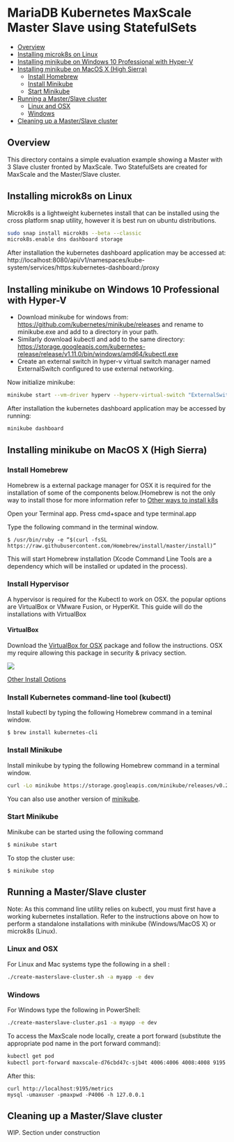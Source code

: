 # MariaDB Kubernetes MaxScale Master Slave using StatefulSets
<!-- @import "[TOC]" {cmd="toc" depthFrom=2 depthTo=6 orderedList=false} -->

<!-- code_chunk_output -->

* [Overview](#overview)
* [Installing microk8s on Linux](#installing-microk8s-on-linux)
* [Installing minikube on Windows 10 Professional with Hyper-V](#installing-minikube-on-windows-10-professional-with-hyper-v)
* [Installing minikube on MacOS X (High Sierra)](#installing-minikube-on-macos-x-high-sierra)
	* [Install Homebrew](#install-homebrew)
	* [Install Minikube](#install-minikube)
	* [Start Minikube](#start-minikube)
* [Running a Master/Slave cluster](#running-a-masterslave-cluster)
	* [Linux and OSX](#linux-and-osx)
	* [Windows](#windows)
* [Cleaning up a Master/Slave cluster](#cleaning-up-a-masterslave-cluster)

<!-- /code_chunk_output -->
## Overview
This directory contains a simple evaluation example showing a Master with 3 Slave cluster fronted by MaxScale. Two StatefulSets are created for MaxScale and the Master/Slave cluster.

## Installing microk8s on Linux
Microk8s is a lightweight kubernetes install that can be installed using the cross
platform snap utility, however it is best run on ubuntu distributions.
```sh
sudo snap install microk8s --beta --classic
microk8s.enable dns dashboard storage
```

After installation the kubernetes dashboard application may be accessed at:
http://localhost:8080/api/v1/namespaces/kube-system/services/https:kubernetes-dashboard:/proxy

## Installing minikube on Windows 10 Professional with Hyper-V
- Download minikube for windows from: https://github.com/kubernetes/minikube/releases and rename to minikube.exe and add to a directory in your path.
- Similarly download kubectl and add to the same directory: https://storage.googleapis.com/kubernetes-release/release/v1.11.0/bin/windows/amd64/kubectl.exe
- Create an external switch in hyper-v virtual switch manager named ExternalSwitch configured to use external networking.

Now initialize minikube:
```sh
minikube start --vm-driver hyperv --hyperv-virtual-switch "ExternalSwitch"
```

After installation the kubernetes dashboard application may be accessed by running:
```sh
minikube dashboard
```

## Installing minikube on MacOS X (High Sierra)

### Install Homebrew

Homebrew is a external package manager for OSX it is required for the installation of some of the components below.(Homebrew is not the only way to install those for more information refer to [Other ways to install k8s](https://kubernetes.io/docs/tasks/tools/install-kubectl/#install-with-macports-on-macos)

Open your Terminal app. Press cmd+space and type terminal.app

Type the following command in the terminal window.

```$ /usr/bin/ruby -e “$(curl -fsSL https://raw.githubusercontent.com/Homebrew/install/master/install)”```

This will start Homebrew installation (Xcode Command Line Tools are a dependency which will be installed or updated in the process).

### Install Hypervisor

A hypervisor is required for the Kubectl to work on OSX. the popular options are  VirtualBox or VMware Fusion, or HyperKit. This guide will do the installations with VirtualBox

#### VirtualBox

Download the [VirtualBox for OSX](https://download.virtualbox.org/virtualbox/5.2.18/VirtualBox-5.2.18-124319-OSX.dmg) package and follow the instructions. OSX my require allowing this package in security & privacy section.

![](screen1.jpg)

[Other Install Options](https://www.virtualbox.org/wiki/Downloads)

### Install Kubernetes command-line tool (kubectl)

Install kubectl by typing the following Homebrew command in a teminal window. 

```$ brew install kubernetes-cli```

### Install Minikube

Install minikube by typing the following Homebrew command in a terminal window.

```bash
curl -Lo minikube https://storage.googleapis.com/minikube/releases/v0.28.2/minikube-curl -Lo minikube https://storage.googleapis.com/minikube/releases/v0.28.2/minikube-darwin-amd64 && chmod +x minikube && sudo mv minikube /usr/local/bin/
```

You can also use another version of [minikube](https://github.com/kubernetes/minikube/releases).

### Start Minikube

Minikube can be started using the following command

```bash
$ minikube start 
```

To stop the cluster use:

```
$ minikube stop 
```

## Running a Master/Slave cluster

Note: As this command line utility relies on kubectl, you must first have a working kubernetes installation. Refer to the instructions above on how to perform a standalone installations with minikube (Windows/MacOS X) or microk8s (Linux).

### Linux and OSX

For Linux and Mac systems type the following in a shell :

```sh
./create-masterslave-cluster.sh -a myapp -e dev
```

### Windows

For Windows type the following in PowerShell:

```sh
./create-masterslave-cluster.ps1 -a myapp -e dev
```

To access the MaxScale node locally, create a port forward (substitute the appropriate pod name in the port forward command):

```sh
kubectl get pod
kubectl port-forward maxscale-d76cbd47c-sjb4t 4006:4006 4008:4008 9195:9195
```

After this:

```
curl http://localhost:9195/metrics
mysql -umaxuser -pmaxpwd -P4006 -h 127.0.0.1
```

## Cleaning up a Master/Slave cluster

WIP. Section under construction
